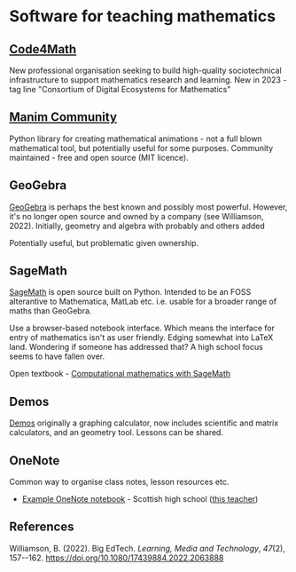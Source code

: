 # Software for teaching mathematics



## [Code4Math](http://code4math.org/)

New professional organisation seeking to build high-quality sociotechnical infrastructure to support mathematics research and learning.  New in 2023 - tag line "Consortium of Digital Ecosystems for Mathematics"



## [Manim Community](https://www.manim.community/)

Python library for creating mathematical animations - not a full blown mathematical tool, but potentially useful for some purposes. Community maintained - free and open source (MIT licence).

## GeoGebra

[GeoGebra](https://www.geogebra.org/about) is perhaps the best known and possibly most powerful. However, it's no longer open source and owned by a company (see Williamson, 2022). Initially, geometry and algebra with probably and others added

Potentially useful, but problematic given ownership.

## SageMath

[SageMath](https://www.sagemath.org/) is open source built on Python. Intended to be an FOSS alterantive to Mathematica, MatLab etc. i.e. usable for a broader range of maths than GeoGebra.

Use a browser-based notebook interface. Which means the interface for entry of mathematics isn't as user friendly. Edging somewhat into LaTeX land. Wondering if someone has addressed that? A high school focus seems to have fallen over.

Open textbook - [Computational mathematics with SageMath](https://www.sagemath.org/sagebook/english.html)

## Demos

[Demos](https://www.desmos.com/) originally a graphing calculator, now includes scientific and matrix calculators, and an geometry tool. Lessons can be shared.

## OneNote

Common way to organise class notes, lesson resources etc.

- [Example OneNote notebook](https://glowscotland-my.sharepoint.com/personal/gw20allanmichael_glow_sch_uk/_layouts/15/Doc.aspx?sourcedoc={740610da-7d5a-4a61-a693-3e2310488996}&action=view&wd=target%28Welcome.one%7Cdabef2bc-5ada-2a40-aa12-5a4d63636a81%2FHigher%20Maths%20-%20Shared%7Ce057bc3d-b406-f742-b19b-257f4b17061e%2F%29&wdorigin=NavigationUrl) - Scottish high school ([this teacher](https://mrallanmaths.wordpress.com/))

## References

Williamson, B. (2022). Big EdTech. *Learning, Media and Technology*, *47*(2), 157--162. <https://doi.org/10.1080/17439884.2022.2063888>

